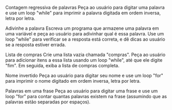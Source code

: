 Contagem regressiva de palavras
Peça ao usuário para digitar uma palavra e use um loop "while" para imprimir a palavra digitada em ordem inversa, letra por letra.

Adivinhe a palavra
Escreva um programa que armazene uma palavra em uma variável e peça ao usuário para adivinhar qual é essa palavra. Use um loop "while" para verificar se a resposta está correta, e dê dicas ao usuário se a resposta estiver errada.

Lista de compras
Crie uma lista vazia chamada "compras". Peça ao usuário para adicionar itens a essa lista usando um loop "while", até que ele digite "fim". Em seguida, exiba a lista de compras completa.

Nome invertido
Peça ao usuário para digitar seu nome e use um loop "for" para imprimir o nome digitado em ordem inversa, letra por letra.

Palavras em uma frase
Peça ao usuário para digitar uma frase e use um loop "for" para contar quantas palavras existem na frase (assumindo que as palavras estão separadas por espaços).
